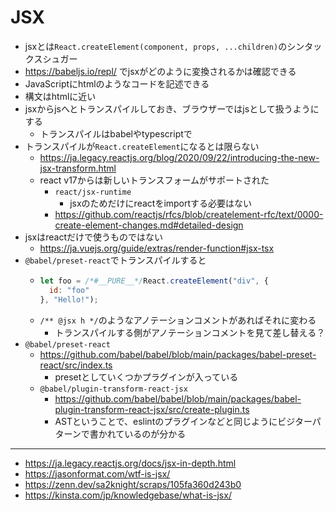 # JSX

- jsxとは`React.createElement(component, props, ...children)`のシンタックスシュガー
- https://babeljs.io/repl/ でjsxがどのように変換されるかは確認できる
- JavaScriptにhtmlのようなコードを記述できる
- 構文はhtmlに近い
- jsxからjsへとトランスパイルしておき、ブラウザーではjsとして扱うようにする
  - トランスパイルはbabelやtypescriptで
- トランスパイルが`React.createElement`になるとは限らない
  - https://ja.legacy.reactjs.org/blog/2020/09/22/introducing-the-new-jsx-transform.html
  - react v17からは新しいトランスフォームがサポートされた
    - `react/jsx-runtime`
      - jsxのためだけにreactをimportする必要はない
    - https://github.com/reactjs/rfcs/blob/createlement-rfc/text/0000-create-element-changes.md#detailed-design
- jsxはreactだけで使うものではない
  - https://ja.vuejs.org/guide/extras/render-function#jsx-tsx
- `@babel/preset-react`でトランスパイルすると
  - ```js
    let foo = /*#__PURE__*/React.createElement("div", {
      id: "foo"
    }, "Hello!");
    ```
  - `/** @jsx h */`のようなアノテーションコメントがあればそれに変わる
    - トランスパイルする側がアノテーションコメントを見て差し替える？
- `@babel/preset-react`
  - https://github.com/babel/babel/blob/main/packages/babel-preset-react/src/index.ts
    - presetとしていくつかプラグインが入っている
  - `@babel/plugin-transform-react-jsx`
    - https://github.com/babel/babel/blob/main/packages/babel-plugin-transform-react-jsx/src/create-plugin.ts
    - ASTということで、eslintのプラグインなどと同じようにビジターパターンで書かれているのが分かる

--- 

- https://ja.legacy.reactjs.org/docs/jsx-in-depth.html
- https://jasonformat.com/wtf-is-jsx/
- https://zenn.dev/sa2knight/scraps/105fa360d243b0
- https://kinsta.com/jp/knowledgebase/what-is-jsx/